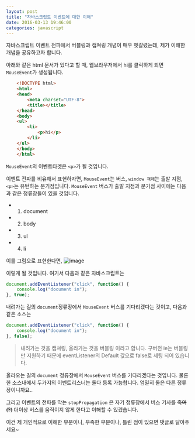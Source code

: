 ```yaml
---
layout: post
title: "자바스크립트 이벤트에 대한 이해"
date: 2016-03-13 19:46:00
categories: javascript
---
```

자바스크립트 이벤트 전파에서 버블링과 캡쳐링 개념이 매우 헷갈렸는데, 제가 이해한 개념을 공유하고자 합니다.

아래와 같은 html 문서가 있다고 할 때, 웹브라우저에서 hi를 클릭하게 되면 `MouseEvent`가 생성됩니다.


```html
	<!DOCTYPE html>
	<html>
	<head>
		<meta charset="UTF-8">
		<title></title>
	</head>
	<body>
	<ul>
		<li>
	    	<p>hi</p>
	    </li>
	</ul>
	</body>
	</html>
```
`MouseEvent`의 이벤트타겟은 `<p>`가 될 것입니다. 

이벤트 전파를 비유해서 표현하자면, `MouseEvent`는 버스, `window 객체`는 출발 지점, `<p>`는 유턴하는 분기점입니다.
`MouseEvent` 버스가 출발 지점과 분기점 사이에는 다음과 같은 정류장들이 있을 것입니다.

- 1. document
- 2. body
- 3. ul
- 4. li

이를 그림으로 표현한다면, 
![image](https://github.com/ssucom502/ssucom502.github.io/blob/master/img/event.png)



이렇게 될 것입니다. 
여기서 다음과 같은 자바스크립트는
```javascript
document.addEventListener("click", function() {
	console.log("document in");
}, true);
```


내려가는 길의 `document`정류장에서 `MouseEvent` 버스를 기다리겠다는 것이고,
다음과 같은 소스는
```javascript
document.addEventListener("click", function() {
	console.log("document in");
}, false);
```
> 내려가는 것을 캡쳐링, 올라가는 것을 버블링 이라고 합니다.
> 구버전 ie는 버블링만 지원하기 때문에 eventListener의 Default 값으로 false로 세팅 되어 있습니다.


올라오는 길의 `document` 정류장에서 `MouseEvent` 버스를 기다리겠다는 것입니다. 
물론 한 소스내에서 두가지의 이벤트리스너는 둘다 등록 가능합니다. 엄밀히 둘은 다른 정류장이니까요..

그리고 이벤트의 전파를 막는 `stopPropagation` 은 자기 정류장에서 버스 기사를 ~~죽여(?)~~ 더이상 버스를 움직이지 않게 한다고 이해할 수 있겠습니다.

이건 제 개인적으로 이해한 부분이니, 부족한 부분이나, 틀린 점이 있으면 댓글로 달아주세요~

